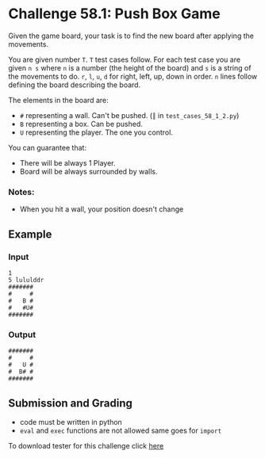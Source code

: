 # Challenge 58.1: Push Box Game

Given the game board, your task is to find the new board after applying the movements.

You are given number `T`. `T` test cases follow. For each test case you are given `n s` where `n` is a number (the height of the board) and `s` is a string of the movements to do. `r`, `l`, `u`, `d` for right, left, up, down in order. `n` lines follow defining the board describing the board.

The elements in the board are:

- `#` representing a wall. Can't be pushed. (`║` in `test_cases_58_1_2.py`)
- `B` representing a box. Can be pushed.
- `U` representing the player. The one you control. 

You can guarantee that:

- There will be always 1 Player.
- Board will be always surrounded by walls.

### Notes: 

- When you hit a wall, your position doesn't change

## Example

### Input
```
1
5 lululddr
#######
#     #
#   B #
#   #U#
#######
```

### Output
```
#######
#     #
#   U #
#  B# #
#######
```

## Submission and Grading 

- code must be written in python
- `eval` and `exec` functions are not allowed same goes for `import`

To download tester for this challenge click [here](https://downgit.github.io/#/home?url=https://github.com/Pomroka/TWT_Challenges_Tester/tree/main/Challenge_58_1)
